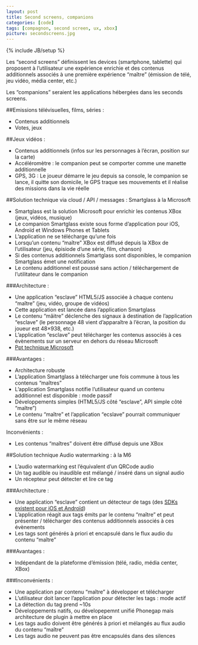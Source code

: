 ```yaml
---
layout: post
title: Second screens, companions
categories: [code]
tags: [compagnon, second screen, ux, xbox]
picture: secondscreens.jpg
---
```

{% include JB/setup %}

Les “second screens” définissent les devices (smartphone, tablette) qui proposent à l’utilisateur une expérience enrichie et des contenus additionnels associés à une première expérience “maître” (émission de télé, jeu vidéo, média center, etc.)

Les “companions” seraient les applications hébergées dans les seconds screens.

##Emissions télévisuelles, films, séries : 
- Contenus additionnels
- Votes, jeux

##Jeux vidéos : 
- Contenus additionnels (infos sur les personnages à l’écran, position sur la carte)
- Accéléromètre : le companion peut se comporter comme une manette additionnelle
- GPS, 3G : Le joueur démarre le jeu depuis sa console, le companion se lance, il quitte son domicile, le GPS traque ses mouvements et il réalise des missions dans la vie réelle

##Solution technique via cloud / API / messages : Smartglass à la Microsoft
- Smartglass est la solution Microsoft pour enrichir les contenus XBox (jeux, vidéos, musique)
- Le companion Smartglass existe sous forme d’application pour iOS, Androïd et Windows Phones et Tablets
- L’application ne se télécharge qu’une fois
- Lorsqu’un contenu “maître” XBox est diffusé depuis la XBox de l’utilisateur (jeu, épisiode d’une série, film, chanson)
- Si des contenus additionnels Smartglass sont disponibles, le companion Smartglass émet une notification
- Le contenu additionnel est poussé sans action / téléchargement de l’utilitateur dans le companion

###Architecture :
- Une application “esclave” HTML5/JS associée à chaque contenu “maître” (jeu, vidéo, groupe de vidéos)
- Cette application est lancée dans l’application Smartglass
- Le contenu “mâitre” déclenche des signaux à destination de l’application “esclave” (le personnage 48 vient d’apparaître à l’écran, la position du joueur est 48×938, etc.)
- L’application “esclave” peut télécharger les contenus associés à ces évènements sur un serveur en dehors du réseau Microsoft
- [Ppt technique Microsoft]( http://ge.tt/7iaCpwc)

###Avantages :
- Architecture robuste
- L’application Smartglass à télécharger une fois commune à tous les contenus “maîtres”
- L’application Smartglass notifie l’utilisateur quand un contenu additionnel est disponible : mode passif
- Développements simples (HTML5/JS côté “esclave”, API simple côté “maître”)
- Le contenu “maître” et l’application “ecslave” pourrait communiquer sans être sur le même réseau

Inconvénients :
- Les contenus “maîtres” doivent être diffusé depuis une XBox

##Solution technique Audio watermarking : à la M6
- L’audio watermarking est l’équivalent d’un QRCode audio
- Un tag audible ou inaudible est mélangé / inséré dans un signal audio
- Un récepteur peut détecter et lire ce tag

###Architecture :
- Une application “esclave” contient un détecteur de tags (des [SDKs existent pour iOS et Androïd](http://intrasonics.com))
- L’application réagit aux tags émits par le contenu “maître” et peut présenter / télécharger des contenus additionnels associés à ces évènements
- Les tags sont générés à priori et encapsulé dans le flux audio du contenu “maître”

###Avantages :
- Indépendant de la plateforme d’émission (télé, radio, média center, XBox)

###Inconvénients :
- Une application par contenu “maître” à développer et télécharger
- L’utilisateur doit lancer l’application pour détecter les tags : mode actif
- La détection du tag prend ~10s
- Développements natifs, ou dévelopepemnt unifié Phonegap mais architecture de plugin à mettre en place
- Les tags audio doivent être générés à priori et mélangés au flux audio du contenu “maître”
- Les tags audio ne peuvent pas être encapsulés dans des silences